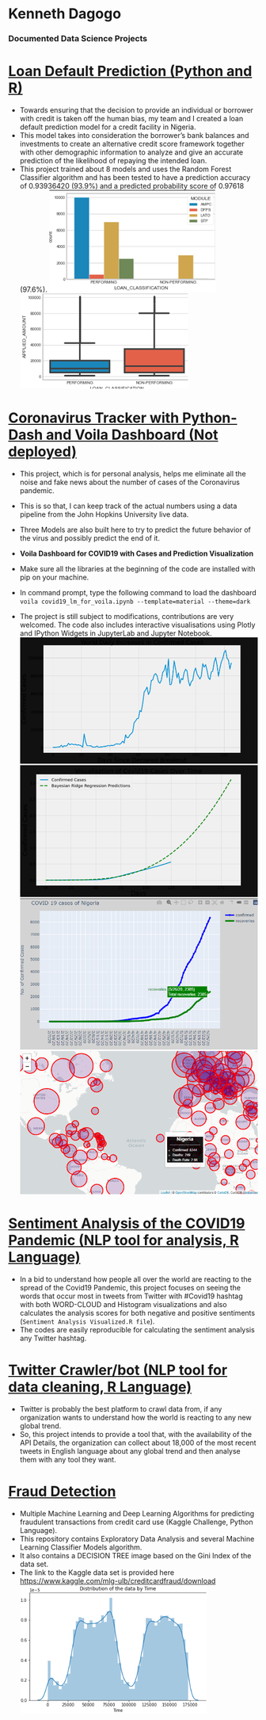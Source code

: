# Kenneth Dagogo
### Documented Data Science Projects

#	[Loan Default Prediction (Python and R)](https://github.com/datascientist-kenn/Loan_Credit_Score_Framework.git)
- Towards ensuring that the decision to provide an individual or borrower with credit is taken off the human bias, my team and I created a loan default prediction model for a credit facility in Nigeria. 
- This model takes into consideration the borrower’s bank balances and investments to create an alternative credit score framework together with other demographic information to analyze and give an accurate prediction of the likelihood of repaying the intended loan. 
- This project trained about 8 models and uses the Random Forest Classifier algorithm and has been tested to have a prediction accuracy of 0.93936420 (93.9%) and a predicted probability score of 0.97618 (97.6%). 
![](https://github.com/datascientist-kenn/Kenn_Portfolio/blob/master/images/Screenshot%20(124).png) ![](https://github.com/datascientist-kenn/Kenn_Portfolio/blob/master/images/Screenshot%20(125).png)


#	[Coronavirus Tracker with Python-Dash and Voila Dashboard (Not deployed)](https://github.com/datascientist-kenn/COVID19-Dashboard.git) 
- This project, which is for personal analysis, helps me eliminate all the noise and fake news about the number of cases of the Coronavirus pandemic. 
- This is so that, I can keep track of the actual numbers using a data pipeline from the John Hopkins University live data. 
- Three Models are also built here to try to predict the future behavior of the virus and possibly predict the end of it.

- **Voila Dashboard for COVID19 with Cases and Prediction Visualization** 
- Make sure all the libraries at the beginning of the code are installed with pip on your machine. 
- In command prompt, type the following command to load the dashboard `voila covid19_lm_for_voila.ipynb --template=material --theme=dark` 
- The project is still subject to modifications, contributions are very welcomed. The code also includes interactive visualisations using Plotly and IPython Widgets in JupyterLab and Jupyter Notebook.
![](https://github.com/datascientist-kenn/Kenn_Portfolio/blob/master/images/Screenshot%20(113).png) ![](https://github.com/datascientist-kenn/Kenn_Portfolio/blob/master/images/Screenshot%20(114).png) ![](https://github.com/datascientist-kenn/Kenn_Portfolio/blob/master/images/Screenshot%20(115).png)
![](https://github.com/datascientist-kenn/Kenn_Portfolio/blob/master/images/Screenshot%20(116).png)


#	[Sentiment Analysis of the COVID19 Pandemic (NLP tool for analysis, R Language)](https://github.com/datascientist-kenn/Sentiment-Analysis-of-the-COVID19-Corona-Virus-Pandemic..git) 
- In a bid to understand how people all over the world are reacting to the spread of the Covid19 Pandemic, this project focuses on seeing the words that occur most in tweets from Twitter with #Covid19 hashtag with both WORD-CLOUD and Histogram visualizations and also calculates the analysis scores for both negative and positive sentiments (`Sentiment Analysis Visualized.R file`). 
- The codes are easily reproducible for calculating the sentiment analysis any Twitter hashtag.                                                                   


#	[Twitter Crawler/bot (NLP tool for data cleaning, R Language)](https://github.com/datascientist-kenn/Twitter-API-Webcrawler.git) 
- Twitter is probably the best platform to crawl data from, if any organization wants to understand how the world is reacting to any new global trend. 
- So, this project intends to provide a tool that, with the availability of the API Details, the organization can collect about 18,000 of the most recent tweets in English language about any global trend and then analyse them with any tool they want.                                                               


#	[Fraud Detection](https://github.com/datascientist-kenn/FRAUD-DETECTION.git)
- Multiple Machine Learning and Deep Learning Algorithms for predicting fraudulent transactions from credit card use (Kaggle Challenge, Python Language).	
- This repository contains Exploratory Data Analysis and several Machine Learning Classifier Models algorithm. 
- It also contains a DECISION TREE image based on the Gini Index of the data set. 
- The link to the Kaggle data set is provided here https://www.kaggle.com/mlg-ulb/creditcardfraud/download
 ![](https://github.com/datascientist-kenn/Kenn_Portfolio/blob/master/images/Screenshot%20(128).png)
